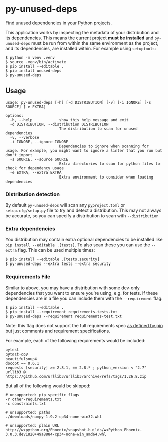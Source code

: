 # py-unused-deps

Find unused dependencies in your Python projects.

This application works by inspecting the metadata of your distribution and its
dependencies. This means the current project **must be installed** and
`py-unused-deps` must be run from within the same environment as the project,
and its dependencies, are installed within. For example using `setuptools`:

``` console
$ python -m venv .venv
$ source .venv/bin/activate
$ pip install --editable .
$ pip install unused-deps
$ py-unused-deps
```

## Usage

    usage: py-unused-deps [-h] [-d DISTRIBUTION] [-v] [-i IGNORE] [-s SOURCE] [-e EXTRA]
    
    options:
      -h, --help            show this help message and exit
      -d DISTRIBUTION, --distribution DISTRIBUTION
                            The distribution to scan for unused dependencies
      -v, --verbose
      -i IGNORE, --ignore IGNORE
                            Dependencies to ignore when scanning for usage. For example, you might want to ignore a linter that you run but don't import
      -s SOURCE, --source SOURCE
                            Extra directories to scan for python files to check for dependency usage
      -e EXTRA, --extra EXTRA
                            Extra environment to consider when loading dependencies

### Distribution detection

By default `py-unused-deps` will scan any `pyproject.toml` or
`setup.cfg/setup.py` file to try and detect a distribution. This may not always
be accurate, so you can specify a distribution to scan with `--distribution`

### Extra dependencies

You distribution may contain extra optional dependencies to be installed like
`pip install --editable .[tests]`. To also scan these you can use the `--extra`
flag. This can be used multiple times:

``` console
$ pip install --editable .[tests,security]
$ py-unused-deps --extra tests --extra security
```

### Requirements File

Similar to above, you may have a distribution with some dev-only dependencies
that you want to ensure you're using, e.g. for tests. If these dependencies are
in a file you can include them with the `--requirement` flag:

``` console
$ pip install --editable .
$ pip install --requirement requirements-tests.txt
$ py-unused-deps --requirement requirements-test.txt
```

Note: this flag does not support the full requirements spec [as defined by
pip](https://pip.pypa.io/en/stable/reference/requirements-file-format/) but just
comments and requirement specifications.

For example, each of the following requirements would be included:

    pytest
    pytest-cov
    beautifulsoup4
    docopt == 0.6.1
    requests [security] >= 2.8.1, == 2.8.* ; python_version < "2.7"
    urllib3 @ https://github.com/urllib3/urllib3/archive/refs/tags/1.26.8.zip

But all of the following would be skipped:

    # unsupported: pip specific flags
    -r other-requirements.txt
    -c constraints.txt
    
    # unsupported: paths
    ./downloads/numpy-1.9.2-cp34-none-win32.whl
    
    # unsupported: plain URL
    http://wxpython.org/Phoenix/snapshot-builds/wxPython_Phoenix-3.0.3.dev1820+49a8884-cp34-none-win_amd64.whl
